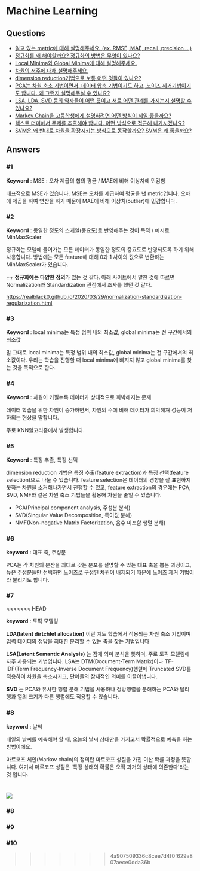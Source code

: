 # Machine Learning  

## Questions  
* [알고 있는 metric에 대해 설명해주세요. (ex. RMSE, MAE, recall, precision ...)](#1)  
* [정규화를 왜 해야할까요? 정규화의 방법은 무엇이 있나요?](#2)  
* [Local Minima와 Global Minima에 대해 설명해주세요.](#3)  
* [차원의 저주에 대해 설명해주세요.](#4)  
* [dimension reduction기법으로 보통 어떤 것들이 있나요?](#5)  
* [PCA는 차원 축소 기법이면서, 데이터 압축 기법이기도 하고, 노이즈 제거기법이기도 합니다. 왜 그런지 설명해주실 수 있나요?](#6)  
* [LSA, LDA, SVD 등의 약자들이 어떤 뜻이고 서로 어떤 관계를 가지는지 설명할 수 있나요?](#7)  
* [Markov Chain을 고등학생에게 설명하려면 어떤 방식이 제일 좋을까요?](#8)  
* [텍스트 더미에서 주제를 추출해야 합니다. 어떤 방식으로 접근해 나가시겠나요?](#9)  
* [SVM은 왜 반대로 차원을 확장시키는 방식으로 동작할까요? SVM은 왜 좋을까요?](#10)  

## Answers
### #1

**Keyword** : MSE : 오차 제곱의 합의 평균 / MAE에 비해 이상치에 민감함

대표적으로 MSE가 있습니다. MSE는 오차를 제곱하여 평균을 낸 metric입니다. 오차에 제곱을 하여 연산을 하기 때문에 MAE에 비해 이상치(outlier)에 민감합니다.



### #2

**Keyword** : 동일한 정도의 스케일(중요도)로 반영해주는 것이 목적 / 예시로 MinMaxScaler

정규화는 모델에 들어가는 모든 데이터가 동일한 정도의 중요도로 반영되도록 하기 위해 사용합니다. 방법에는 모든 feature에 대해 0과 1 사이의 값으로 변환하는 MinMaxScaler가 있습니다. 



++ **정규화에는 다양한 정의**가 있는 것 같다. 아래 사이트에서 말한 것에 따르면 Normalization과 Standardization 관점에서 조사를 했던 것 같다.

https://realblack0.github.io/2020/03/29/normalization-standardization-regularization.html



### #3

**Keyword** :  local minima는 특정 범위 내의 최소값, global minima는 전 구간에서의 최소값

말 그대로 local minima는 특정 범위 내의 최소값, global minima는 전 구간에서의 최소값이다. 우리는 학습을 진행할 때 local minima에 빠지지 않고 global minima를 찾는 것을 목적으로 한다.



### #4

**Keyword** : 차원이 커질수록 데이터가 상대적으로 희박해지는 문제

데이터 학습을 위한 차원이 증가하면서, 차원의 수에 비해 데이터가 희박해져 성능이 저하되는 현상을 말합니다.

주로 KNN알고리즘에서 발생합니다.



### #5  

**Keyword** : 특징 추출, 특징 선택

dimension reduction 기법은 특징 추출(feature extraction)과 특징 선택(feature selection)으로 나눌 수 있습니다. feature selection은 데이터의 경향을 잘 표현하지 못하는 차원을 소거해나가면서 진행할 수 있고, feature extraction의 경우에는 PCA, SVD, NMF와 같은 차원 축소 기법들을 활용해 차원을 줄일 수 있습니다. 

- PCA(Principal component analysis, 주성분 분석)
- SVD(Singular Value Decomposition, 특이값 분해)
- NMF(Non-negative Matrix Factorization, 음수 미포함 행렬 분해)


### #6  

**keyword** : 대표 축, 주성분

PCA는 각 차원의 분산을 최대로 갖는 분포를 설명할 수 있는 대표 축을 뽑는 과정이고, 높은 주성분들만 선택하면 노이즈로 구성된 차원이 배제되기 때문에 노이즈 제거 기법이라 불리기도 합니다.

### #7  
<<<<<<< HEAD

**keyword** : 토픽 모델링

**LDA(latent dirtchlet allocation)** 이란 지도 학습에서 적용되는 차원 축소 기법이며 입력 데이터의 정답을 최대한 분리할 수 있는 축을 찾는 기법입니다

**LSA(Latent Semantic Analysis)** 는 잠재 의미 분석을 뜻하며, 주로 토픽 모델링에 자주 사용되는 기법입니다. LSA는 DTM(Document-Term Matrix)이나 TF-IDF(Term Frequency-Inverse Document Frequency)행렬에 Truncated SVD를 적용하여 차원을 축소시키고, 단어들의 잠재적인 의미를 이끌어냅니다.

**SVD** 는 PCA와 유사한 행렬 분해 기법을 사용하나 정방행렬을 분해하는 PCA와 달리 행과 열의 크기가 다른 행렬에도 적용할 수 있습니다. 

### #8  

**keyword** : 날씨

내일의 날씨를 예측해야 할 때, 오늘의 날씨 상태만을 가지고서 확률적으로 예측을 하는 방법이에요.

마르코프 체인(Markov chain)의 정의란 마르코프 성질을 가진 이산 확률 과정을 뜻합니다. 여기서 마르코프 성질은 '특정 상태의 확률은 오직 과거의 상태에 의존한다'라는 것 입니다.

![](https://i.imgur.com/2HVWWFJ.png)
=======
### #8  
### #9  
### #10  
>>>>>>> 4a907509336c8cee7d4f0f629a807aece0dda36b
